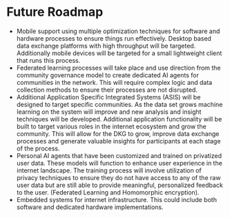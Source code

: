 # Future Roadmap
- Mobile support using multiple optimization techniques for software and hardware processes to ensure things run effectively. 
Desktop based data exchange platforms with high throughput will be targeted. Additionally mobile devices will be targeted for a small lightweight client that runs this process. 
- Federated learning processes will take place and use direction from the community governance model to create dedicated AI agents for communities in the network. This will require complex logic and data collection methods to ensure their processes are not disrupted. 
- Additional Application Specific Integrated Systems (ASIS) will be designed to target specific communities. As the data set grows machine learning on the system will improve and new analysis and insight techniques will be developed. Additional application functionality will be built to target various roles in the internet ecosystem and grow the community. This will allow for the DKG to grow, improve data exchange processes and generate valuable insights for participants at each stage of the process. 
- Personal AI agents that have been customized and trained on privatized user data. These models will function to enhance user experience in the internet landscape. The training process will involve utilization of privacy techniques to ensure they do not have access to any of the raw user data but are still able to provide meaningful, personalized feedback to the user. (Federated Learning and Homomorphic encryption).
- Embedded systems for internet infrastructure. This could include both software and dedicated hardware implementations. 
